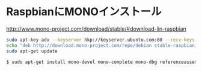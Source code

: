 # RaspbianにMONOインストール

http://www.mono-project.com/download/stable/#download-lin-raspbian

```sh
sudo apt-key adv --keyserver hkp://keyserver.ubuntu.com:80 --recv-keys 3FA7E0328081BFF6A14DA29AA6A19B38D3D831EF
echo "deb http://download.mono-project.com/repo/debian stable-raspbianjessie main" | sudo tee /etc/apt/sources.list.d/mono-official-stable.list
sudo apt-get update
```

```sh
$ sudo apt-get install mono-devel mono-complete mono-dbg referenceassemblies-pcl ca-certificates-mono  mono-xsp4 > /tmp/work/mono_install.log
```

